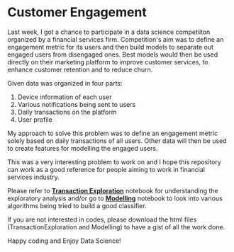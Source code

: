 # Customer Engagement

Last week, I got a chance to participate in a data science competiiton organized by a financial services firm. Competition's aim 
was to define an engagement metric for its users and then build models to separate out engaged users from disengaged ones. Best models 
would then be used directly on their marketing platform to improve customer services, to enhance customer retention and to reduce churn.

Given data was organized in four parts:
1. Device information of each user
2. Various notifications being sent to users 
3. Daily transactions on the platform
4. User profile

My approach to solve this problem was to define an engagement metric solely based on daily transactions of all users. Other data will
then be used to create features for modelling the engaged users. 

This was a very interesting problem to work on and I hope this repository can work as a good reference for people aiming to work in 
financial services industry.

Please refer to **[Transaction Exploration](https://github.com/AD1985/Customer-Engagement/blob/master/TransactionsExploration.ipynb)** notebook for understanding the exploratory analysis and/or go to **[Modelling](https://github.com/AD1985/Customer-Engagement/blob/master/Modelling.ipynb)** notebook to 
look into various algorithms being tried to build a good classifier. 

If you are not interested in codes, please download the html files (TransactionExploration and Modelling) to have a gist of all the 
work done.

Happy coding and Enjoy Data Science!





